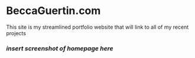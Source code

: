 # BeccaGuertin.com

This site is my streamlined portfolio website that will link to all of my recent projects

### _insert screenshot of homepage here_

